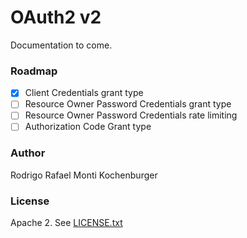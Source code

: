 # OAuth2 v2

Documentation to come.

### Roadmap

* [x] Client Credentials grant type
* [ ] Resource Owner Password Credentials grant type
* [ ] Resource Owner Password Credentials rate limiting
* [ ] Authorization Code Grant type

### Author

Rodrigo Rafael Monti Kochenburger

### License

Apache 2. See [LICENSE.txt](LICENSE.txt)

